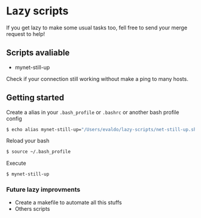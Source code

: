 # Lazy scripts

If you get lazy to make some usual tasks too, fell free to send your merge request to help!

## Scripts avaliable

- mynet-still-up

Check if your connection still working without make a ping to many hosts.

## Getting started

Create a alias in your `.bash_profile` or `.bashrc` or another bash profile config 

```bash
$ echo alias mynet-still-up="/Users/evaldo/lazy-scripts/net-still-up.sh" >> ~/.bash_profile
```

Reload your bash

```bash
$ source ~/.bash_profile
```
Execute

```bash
$ mynet-still-up
```


### Future lazy improvments

- Create a makefile to automate all this stuffs
- Others scripts
